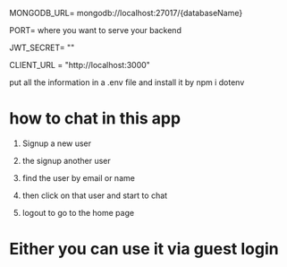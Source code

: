 MONGODB_URL= mongodb://localhost:27017/{databaseName}

PORT= where you want to serve your backend

JWT_SECRET= ""


CLIENT_URL = "http://localhost:3000"

put all the information in a .env file and install it 
by npm i dotenv


how to chat in this app
============================
1. Signup a new user


2. the signup another user


3. find the user by email or name


4. then click on that user and start to chat 


5. logout to go to the home page


Either you can use it via guest login 
===========================================
